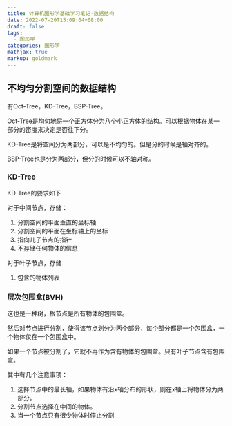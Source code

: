 ```yaml
---
title: 计算机图形学基础学习笔记-数据结构
date: 2022-07-20T15:09:04+08:00
draft: false
tags:
  - 图形学
categories: 图形学
mathjax: true
markup: goldmark
---
```


## 不均匀分割空间的数据结构

有Oct-Tree，KD-Tree，BSP-Tree。

Oct-Tree是均匀地将一个正方体分为八个小正方体的结构。可以根据物体在某一部分的密度来决定是否往下分。

KD-Tree是将空间分为两部分，可以是不均匀的。但是分的时候是轴对齐的。

BSP-Tree也是分为两部分，但分的时候可以不轴对称。

### KD-Tree

KD-Tree的要求如下

对于中间节点，存储：

1. 分割空间的平面垂直的坐标轴
2. 分割空间的平面在坐标轴上的坐标
3. 指向儿子节点的指针
4. 不存储任何物体的信息

对于叶子节点，存储

1. 包含的物体列表

### 层次包围盒(BVH)

这也是一种树，根节点是所有物体的包围盒。

然后对节点进行分割，使得该节点划分为两个部分，每个部分都是一个包围盒，一个物体仅在一个包围盒中。

如果一个节点被分割了，它就不再作为含有物体的包围盒。只有叶子节点含有包围盒。

其中有几个注意事项：

1. 选择节点中的最长轴，如果物体有沿$x$轴分布的形状，则在$x$轴上将物体分为两部分。
2. 分割节点选择在中间的物体。
3. 当一个节点只有很少物体时停止分割


